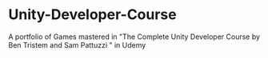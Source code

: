 # Unity-Developer-Course
A portfolio of Games mastered in "The Complete Unity Developer Course by Ben Tristem and Sam Pattuzzi " in Udemy
